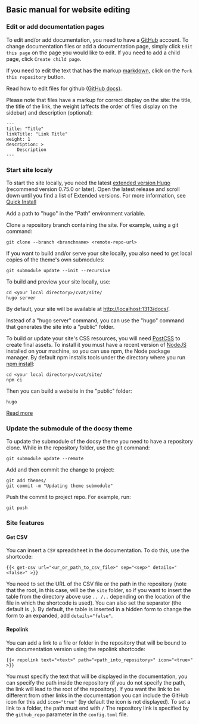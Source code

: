 ## Basic manual for website editing

### Edit or add documentation pages

To edit and/or add documentation, you need to have a [GitHub](https://github.com/login) account.
To change documentation files or add a documentation page,
simply click `Edit this page` on the page you would like to edit.
If you need to add a child page, click `Create child page`.

If you need to edit the text that has the markup [markdown](https://github.com/adam-p/markdown-here/wiki/Markdown-Cheatsheet),
click on the `Fork this repository` button.

Read how to edit files for github ([GitHub docs](https://docs.github.com/en/github/managing-files-in-a-repository/editing-files-in-another-users-repository)).

Please note that files have a markup for correct display on the site: the title, the title of the link,
the weight (affects the order of files display on the sidebar) and description (optional):

    ---
    title: "Title"
    linkTitle: "Link Title"
    weight: 1
    description: >
        Description
    ---

### Start site localy

To start the site locally, you need the latest [extended version Hugo](https://github.com/gohugoio/hugo/releases)
(recommend version 0.75.0 or later).
Open the latest release and scroll down until you find a list of Extended versions. For more information, see [Quick Install](https://gohugo.io/getting-started/installing/#quick-install)

Add a path to "hugo" in the "Path" environment variable.

Clone a repository branch containing the site. For example, using a git command:

    git clone --branch <branchname> <remote-repo-url>

If you want to build and/or serve your site locally, you also need to get local copies of the theme's own submodules:

    git submodule update --init --recursive

To build and preview your site locally, use:

    cd <your local directory>/cvat/site/
    hugo server

By default, your site will be available at <http://localhost:1313/docs/>.

Instead of a "hugo server" command, you can use the "hugo" command that generates the site into a "public" folder.

To build or update your site's CSS resources, you will need [PostCSS](https://postcss.org/) to create final assets.
To install it you must have a recent version of [NodeJS](https://nodejs.org/en/) installed on your machine,
so you can use npm, the Node package manager.
By default npm installs tools under the directory where you run [npm install](https://docs.npmjs.com/cli/v6/commands/npm-install#description):

    cd <your local directory>/cvat/site/
    npm ci

Then you can build a website in the "public" folder:

    hugo

[Read more](https://www.docsy.dev/docs/getting-started/)

### Update the submodule of the docsy theme

To update the submodule of the docsy theme you need to have a repository clone. While in the repository folder,
use the git command:

    git submodule update --remote

Add and then commit the change to project:

    git add themes/
    git commit -m "Updating theme submodule"

Push the commit to project repo. For example, run:

    git push

### Site features

#### Get CSV

You can insert a `CSV` spreadsheet in the documentation. To do this, use the shortcode:

    {{< get-csv url="<ur_or_path_to_csv_file>" sep="<sep>" details="<false>" >}}

You need to set the URL of the CSV file or the path in the repository
(note that the root, in this case, will be the `site` folder,
so if you want to insert the table from the directory above use `.. /..`
depending on the location of the file in which the shortcode is used).
You can also set the separator (the default is `,`).
By default, the table is inserted in a hidden form
to change the form to an expanded, add `details="false"`.

#### Repolink

You can add a link to a file or folder in the repository
that will be bound to the documentation version using the repolink shortcode:

    {{< repolink text="<text>" path="<path_into_repository>" icon="<true>" >}}

You must specify the text that will be displayed in the documentation, you can specify the path inside the repository
(if you do not specify the path, the link will lead to the root of the repository).
If you want the link to be different from other links in the documentation you can include the GitHub icon
for this add `icon="true"` (by default the icon is not displayed).
To set a link to a folder, the path must end with `/`
The repository link is specified by the `github_repo` parameter in the `config.toml` file.
